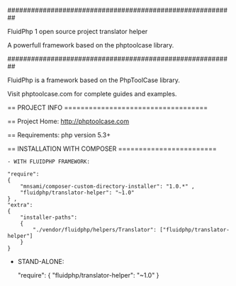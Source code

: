  
##########################################################

FluidPhp 1 open source project translator helper

A powerfull framework based on the phptoolcase library.

##########################################################

FluidPhp is a framework based on the PhpToolCase library.

Visit phptoolcase.com for complete guides and examples.

== PROJECT INFO ===================================

== Project Home: http://phptoolcase.com

== Requirements: php version 5.3+

== INSTALLATION WITH COMPOSER ========================

	- WITH FLUIDPHP FRAMEWORK:

	"require": 
	{
		"mnsami/composer-custom-directory-installer": "1.0.*" ,
		"fluidphp/translator-helper": "~1.0"
	} ,
	"extra": 
	{
		"installer-paths": 
		{
			"./vendor/fluidphp/helpers/Translator": ["fluidphp/translator-helper"]
		}
	}
	
- STAND-ALONE:
		
	"require": 
	{
		"fluidphp/translator-helper": "~1.0"
	}